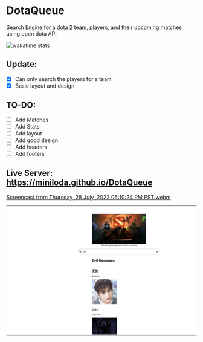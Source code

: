 # DotaQueue
Search Engine for a dota 2 team, players, and their upcoming matches using open dota API

![wakatime stats](https://wakatime.com/badge/user/f5331c0b-eb4e-443c-b006-aaadd1d3f780/project/45d3fcf5-7121-4860-ac3b-68f51bf47ff2.svg)
## Update:
- [x] Can only search the players for a team
- [x] Basic layout and design
## TO-DO:
- [ ] Add Matches
- [ ] Add Stats
- [ ] Add layout
- [ ] Add good design
- [ ] Add headers
- [ ] Add footers
## Live Server: https://miniloda.github.io/DotaQueue

[Screencast from Thursday, 28 July, 2022 06:10:24 PM PST.webm](https://user-images.githubusercontent.com/90799133/181482049-c6feba43-7f4f-45d1-a2da-e184066cddb3.webm)


![image](Screenshot%20from%202022-07-28%2019-06-12.png)